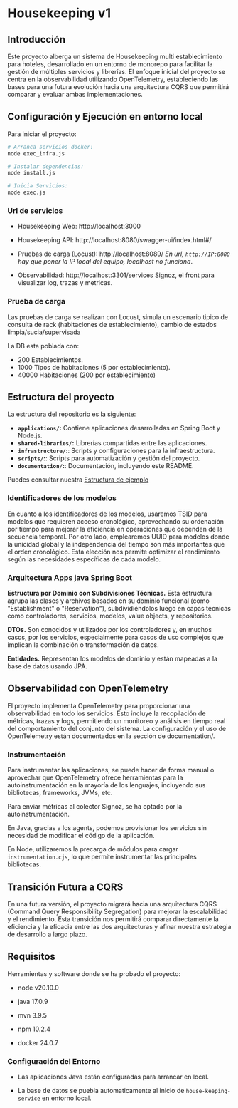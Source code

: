# Housekeeping v1

## Introducción

Este proyecto alberga un sistema de Housekeeping multi establecimiento para hoteles, desarrollado en un entorno de monorepo para facilitar la gestión de múltiples servicios y librerías. El enfoque inicial del proyecto se centra en la observabilidad utilizando OpenTelemetry, estableciendo las bases para una futura evolución hacia una arquitectura CQRS que permitirá comparar y evaluar ambas implementaciones.

## Configuración y Ejecución en entorno local

Para iniciar el proyecto:

```sh
# Arranca servicios docker:
node exec_infra.js

# Instalar dependencias:
node install.js

# Inicia Servicios:
node exec.js
```

### Url de servicios

- Housekeeping Web:  http://localhost:3000

- Housekeeping API: http://localhost:8080/swagger-ui/index.html#/

- Pruebas de carga (Locust): http://localhost:8089/  *En url, `http://IP:8080` hay que poner la IP local del equipo, localhost no funciona*.

- Observabilidad: http://localhost:3301/services  Signoz, el front para visualizar log, trazas y metricas.

### Prueba de carga

Las pruebas de carga se realizan con Locust, simula un escenario tipico de consulta de rack (habitaciones de establecimiento), cambio de estados limpia/sucia/supervisada

La DB esta poblada con:

- 200 Establecimientos.
- 1000 Tipos de habitaciones (5 por establecimiento).
- 40000 Habitaciones (200 por establecimiento)

## Estructura del proyecto

La estructura del repositorio es la siguiente:

- **`applications/`:** Contiene aplicaciones desarrolladas en Spring Boot y Node.js.
- **`shared-libraries/`:** Librerías compartidas entre las aplicaciones.
- **`infrastructure/`:**: Scripts y configuraciones para la infraestructura.
- **`scripts/`:**: Scripts para automatización y gestión del proyecto.
- **`documentation/`:**: Documentación, incluyendo este README.

Puedes consultar nuestra [Estructura de ejemplo](./documentation/structure.md)

### Identificadores de los modelos

En cuanto a los identificadores de los modelos, usaremos TSID para modelos que requieren acceso cronológico, aprovechando su ordenación por tiempo para mejorar la eficiencia en operaciones que dependen de la secuencia temporal. Por otro lado, emplearemos UUID para modelos donde la unicidad global y la independencia del tiempo son más importantes que el orden cronológico. Esta elección nos permite optimizar el rendimiento según las necesidades específicas de cada modelo.


### Arquitectura Apps java Spring Boot

**Estructura por Dominio con Subdivisiones Técnicas.** Esta estructura agrupa las clases y archivos basados en su dominio funcional (como "Establishment" o "Reservation"), subdividiéndolos luego en capas técnicas como controladores, servicios, modelos, value objects, y repositorios.

**DTOs.** Son conocidos y utilizados por los controladores y, en muchos casos, por los servicios, especialmente para casos de uso complejos que implican la combinación o transformación de datos.

**Entidades.** Representan los modelos de dominio y están mapeadas a la base de datos usando JPA.


## Observabilidad con OpenTelemetry

El proyecto implementa OpenTelemetry para proporcionar una observabilidad en todo los servicios. Esto incluye la recopilación de métricas, trazas y logs, permitiendo un monitoreo y análisis en tiempo real del comportamiento del conjunto del sistema. La configuración y el uso de OpenTelemetry están documentados en la sección de documentation/.

### Instrumentación 

Para instrumentar las aplicaciones, se puede hacer de forma manual o aprovechar que OpenTelemetry ofrece herramientas para la autoinstrumentación en la mayoría de los lenguajes, incluyendo sus bibliotecas, frameworks, JVMs, etc.

Para enviar métricas al colector Signoz, se ha optado por la autoinstrumentación.

En Java, gracias a los agents, podemos provisionar los servicios sin necesidad de modificar el código de la aplicación.

En Node, utilizaremos la precarga de módulos para cargar `instrumentation.cjs`, lo que permite instrumentar las principales bibliotecas.


## Transición Futura a CQRS
En una futura versión, el proyecto migrará hacia una arquitectura CQRS (Command Query Responsibility Segregation) para mejorar la escalabilidad y el rendimiento. Esta transición nos permitirá comparar directamente la eficiencia y la eficacia entre las dos arquitecturas y afinar nuestra estrategia de desarrollo a largo plazo.

## Requisitos

Herramientas y software donde se ha probado el proyecto:

- node v20.10.0

- java 17.0.9

- mvn 3.9.5

- npm 10.2.4

- docker 24.0.7

### Configuración del Entorno

- Las aplicaciones Java están configuradas para arrancar en local.

- La base de datos se puebla automaticamente al inicio de `house-keeping-service` en entorno local.




